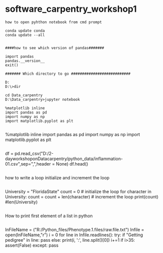# software_carpentry_workshop1
```
how to open pyhthon notebook from cmd prompt
```
```
conda update conda
conda update --all


####how to see which version of pandas#######

import pandas
pandas.__version__
exit()

####### Which directory to go ###########################

D:
D:\>dir

cd Data_carpentry
D:\Data_carpentry>jupyter notebook

```

```
%matplotlib inline
import pandas as pd
import numpy as np
import matplotlib.pyplot as plt


```
%matplotlib inline
import pandas as pd
import numpy as np
import matplotlib.pyplot as plt

```
```
df = pd.read_csv("D:/2-dayworkshoponDatacarpentry/python_data/inflammation-01.csv",sep=",",header = None)
df.head()

```

```
how to write a loop initialize and increment the loop
```
```
University = "FloridaState"
count = 0            # initialize the loop 
for character in University:
    count = count + len(character) # increment the loop
print(count)
#len(University)
```

```
How to print first element of a list in python
```

```
InFileName = ("R:/Python_files/Phenotype.1.files/raw.file.txt")
Infile = open(InFileName,"r")
i = 0
for line in Infile.readlines():
    try:
        if "Getting pedigree" in line:
            pass
        else:
            print(i, ':', line.split()[0])
        i+=1
        if i>35:
            assert(False)
    except:
        pass
```


